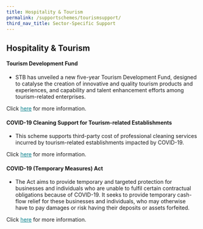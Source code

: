 ```yaml
---
title: Hospitality & Tourism 
permalink: /supportschemes/tourismsupport/
third_nav_title: Sector-Specific Support
---
```


## Hospitality & Tourism

#### Tourism Development Fund

* STB has unveiled a new five-year Tourism Development Fund, designed to catalyse the creation of innovative and quality tourism products and experiences, and capability and talent enhancement efforts among tourism-related enterprises.

Click <a href="https://go.gov.sg/tourism2" target="_blank" style="color:#037e8a">here</a> for more information.

#### COVID-19 Cleaning Support for Tourism-related Establishments

* This scheme supports third-party cost of professional cleaning services incurred by tourism-related establishments impacted by COVID-19.

Click <a href="https://go.gov.sg/tourism5" target="_blank" style="color:#037e8a">here</a> for more information.

#### COVID-19 (Temporary Measures) Act

* The Act aims to provide temporary and targeted protection for businesses and individuals who are unable to fulfil certain contractual obligations because of COVID-19. It seeks to provide temporary cash-flow relief for these businesses and individuals, who may otherwise have to pay damages or risk having their deposits or assets forfeited.

Click <a href="https://go.gov.sg/tourism3" target="_blank" style="color:#037e8a">here</a> for more information.

<!-- <meta http-equiv="REFRESH" content="0;url=https://www.gobusiness.gov.sg/supportschemes/tourismsupport/"> -->